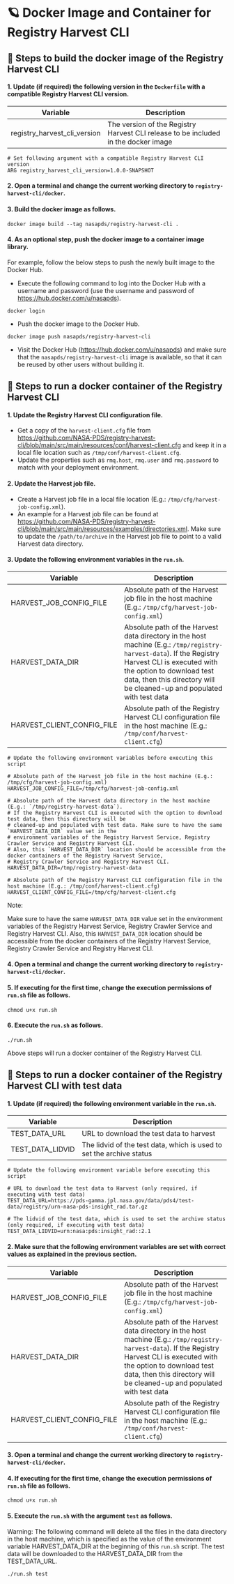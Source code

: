 # 🪐 Docker Image and Container for Registry Harvest CLI

## 🏃 Steps to build the docker image of the Registry Harvest CLI

#### 1. Update (if required) the following version in the `Dockerfile` with a compatible Registry Harvest CLI version.

| Variable                        | Description |
| ------------------------------- | ------------|
| registry_harvest_cli_version    | The version of the Registry Harvest CLI release to be included in the docker image|

```    
# Set following argument with a compatible Registry Harvest CLI version
ARG registry_harvest_cli_version=1.0.0-SNAPSHOT
```

#### 2. Open a terminal and change the current working directory to `registry-harvest-cli/docker`.

#### 3. Build the docker image as follows.

```
docker image build --tag nasapds/registry-harvest-cli .
```

#### 4. As an optional step, push the docker image to a container image library.

For example, follow the below steps to push the newly built image to the Docker Hub.

* Execute the following command to log into the Docker Hub with a username and password (use the username and password of https://hub.docker.com/u/nasapds).
```
docker login
```
* Push the docker image to the Docker Hub.
```
docker image push nasapds/registry-harvest-cli
```
* Visit the Docker Hub (https://hub.docker.com/u/nasapds) and make sure that the `nasapds/registry-harvest-cli` image is available, so that it can be reused by other users without building it. 


## 🏃 Steps to run a docker container of the Registry Harvest CLI

#### 1. Update the Registry Harvest CLI configuration file.

* Get a copy of the `harvest-client.cfg` file from https://github.com/NASA-PDS/registry-harvest-cli/blob/main/src/main/resources/conf/harvest-client.cfg and
keep it in a local file location such as `/tmp/conf/harvest-client.cfg`.
* Update the properties such as `rmq.host`, `rmq.user` and `rmq.password` to match with your deployment environment.

#### 2. Update the Harvest job file.

* Create a Harvest job file in a local file location (E.g.: `/tmp/cfg/harvest-job-config.xml`).
* An example for a Harvest job file can be found at https://github.com/NASA-PDS/registry-harvest-cli/blob/main/src/main/resources/examples/directories.xml.
Make sure to update the `/path/to/archive` in the Harvest job file to point to a valid Harvest data directory.

#### 3. Update the following environment variables in the `run.sh`.

| Variable                   | Description |
| -------------------------- | ----------- |
| HARVEST_JOB_CONFIG_FILE    | Absolute path of the Harvest job file in the host machine (E.g.: `/tmp/cfg/harvest-job-config.xml`) |
| HARVEST_DATA_DIR           | Absolute path of the Harvest data directory in the host machine (E.g.: `/tmp/registry-harvest-data`). If the Registry Harvest CLI is executed with the option to download test data, then this directory will be cleaned-up and populated with test data |
| HARVEST_CLIENT_CONFIG_FILE | Absolute path of the Registry Harvest CLI configuration file in the host machine (E.g.: `/tmp/conf/harvest-client.cfg`) |

```    
# Update the following environment variables before executing this script

# Absolute path of the Harvest job file in the host machine (E.g.: /tmp/cfg/harvest-job-config.xml)
HARVEST_JOB_CONFIG_FILE=/tmp/cfg/harvest-job-config.xml

# Absolute path of the Harvest data directory in the host machine (E.g.: `/tmp/registry-harvest-data`).
# If the Registry Harvest CLI is executed with the option to download test data, then this directory will be
# cleaned-up and populated with test data. Make sure to have the same `HARVEST_DATA_DIR` value set in the
# environment variables of the Registry Harvest Service, Registry Crawler Service and Registry Harvest CLI.
# Also, this `HARVEST_DATA_DIR` location should be accessible from the docker containers of the Registry Harvest Service,
# Registry Crawler Service and Registry Harvest CLI.
HARVEST_DATA_DIR=/tmp/registry-harvest-data

# Absolute path of the Registry Harvest CLI configuration file in the host machine (E.g.: /tmp/conf/harvest-client.cfg)
HARVEST_CLIENT_CONFIG_FILE=/tmp/cfg/harvest-client.cfg
```

Note:

Make sure to have the same `HARVEST_DATA_DIR` value set in the environment variables of the Registry Harvest Service,
Registry Crawler Service and Registry Harvest CLI. Also, this `HARVEST_DATA_DIR` location should be accessible from the
docker containers of the Registry Harvest Service, Registry Crawler Service and Registry Harvest CLI.

#### 4. Open a terminal and change the current working directory to `registry-harvest-cli/docker`.

#### 5. If executing for the first time, change the execution permissions of `run.sh` file as follows.

```
chmod u+x run.sh
```

#### 6. Execute the `run.sh` as follows.

```
./run.sh
```

Above steps will run a docker container of the Registry Harvest CLI.


## 🏃 Steps to run a docker container of the Registry Harvest CLI with test data

#### 1. Update (if required) the following environment variable in the `run.sh`.

| Variable          | Description |
| ----------------- | ----------- |
| TEST_DATA_URL     | URL to download the test data to harvest |
| TEST_DATA_LIDVID  | The lidvid of the test data, which is used to set the archive status |

```    
# Update the following environment variable before executing this script

# URL to download the test data to Harvest (only required, if executing with test data)
TEST_DATA_URL=https://pds-gamma.jpl.nasa.gov/data/pds4/test-data/registry/urn-nasa-pds-insight_rad.tar.gz

# The lidvid of the test data, which is used to set the archive status (only required, if executing with test data)
TEST_DATA_LIDVID=urn:nasa:pds:insight_rad::2.1
```

#### 2. Make sure that the following environment variables are set with correct values as explained in the previous section.

| Variable                   | Description |
| -------------------------- | ----------- |
| HARVEST_JOB_CONFIG_FILE    | Absolute path of the Harvest job file in the host machine (E.g.: `/tmp/cfg/harvest-job-config.xml`) |
| HARVEST_DATA_DIR           | Absolute path of the Harvest data directory in the host machine (E.g.: `/tmp/registry-harvest-data`). If the Registry Harvest CLI is executed with the option to download test data, then this directory will be cleaned-up and populated with test data |
| HARVEST_CLIENT_CONFIG_FILE | Absolute path of the Registry Harvest CLI configuration file in the host machine (E.g.: `/tmp/conf/harvest-client.cfg`) |


#### 3. Open a terminal and change the current working directory to `registry-harvest-cli/docker`.

#### 4. If executing for the first time, change the execution permissions of `run.sh` file as follows.

```
chmod u+x run.sh
```

#### 5. Execute the `run.sh` with the argument `test` as follows.

Warning: The following command will delete all the files in the data directory in the host machine, which is specified as the value of the 
environment variable HARVEST_DATA_DIR at the beginning of this `run.sh` script. The test data will be downloaded to the
HARVEST_DATA_DIR from the TEST_DATA_URL.

```
./run.sh test
```
